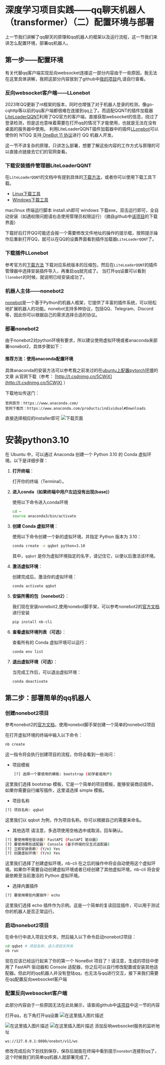 # 深度学习项目实践——qq聊天机器人（transformer）（二）配置环境与部署

上一节我们讲解了qq聊天的原理和qq机器人的框架以及运行流程，这一节我们来讲怎么配置环境，部署qq机器人。

## 第一步——配置环境

有关代替qq客户端实现反向websocket连接这一部分内容由于一些原因，我无法在这里具体讲解，我把这部分内容放到了github中[我的项目](https://github.com/Linductor-alkaid/qqbot_learn)内,请自行查看。


### 反向websocket客户端——LLonebot

2023年QQ更新了nt框架的版本，同时也增强了对于机器人登录的检测，像go-cqhttp等以前的qq客户端都很难在连接到qq上了。而适配QQNT的插件加载器[LiteLoaderQQNT](https://liteloaderqqnt.github.io/)利用了QQ官方的客户端，直接获取websocket的信息，绕过了登录检测，但是这也意味着需要在打开qq的情况下才能使用，也就是无法在没有桌面的服务器中使用。
利用LiteLoaderQQNT插件加载器中的插件[LLonebot](https://github.com/LLOneBot/LLOneBot)可以使你的 NTQQ 支持[ OneBot 11 协议](https://onebot.dev/)进行 QQ 机器人开发。

这一节不讲复杂的原理，只讲怎么部署，想要了解这些内容的工作方式与原理的可以直接点链接去它们的官网查看。

### 下载安装插件管理器LiteLoaderQQNT

在`LiteLoaderQQNT`的文档中有提到具体的[下载方法](https://liteloaderqqnt.github.io/guide/install.html)，或者你可以使用下载工具下载。
- [Linux下载工具](https://github.com/Mzdyl/LiteLoaderQQNT_Install/releases/download/1.16/install.sh)
- [Windows下载工具](https://github.com/Mzdyl/LiteLoaderQQNT_Install/releases/download/1.16/install_windows.exe)

mac/linux 终端运行脚本 install.sh即可
windows 下载exe，双击运行即可，全自动安装（如遇权限问题请右击使用管理员权限运行）（摘自github中[该项目](https://github.com/Mzdyl/LiteLoaderQQNT_Install/releases)的下载界面）

下载好后打开QQ可能还会报一个需要修改文件地址的操作的提示框，按照提示操作后重新打开QQ，就可以在QQ的设置界面看到插件加载器`LiteLoaderQQNT`了。

### 下载插件LLonebot
参考官方的[下载方法](https://llonebot.github.io/zh-CN/guide/getting-started)
下载对应系统版本的压缩包，然后在`LiteLoaderQQNT`的插件管理器中选择安装插件导入，再重启qq就完成了。
当打开qq设置可以看到`llonebot`的时候，就说明已经安装成功了。

### 机器人主体——nonebot2

[nonebot](https://nonebot.dev/)是一个基于Python的机器人框架，它提供了丰富的插件系统，可以轻松地扩展机器人的功能。nonebot支持多种协议，包括QQ、Telegram、Discord等，因此你可以根据自己的需求选择合适的协议。

### 部署nonebot2

由于nonebot2对python环境有要求，所以建议使用虚拟环境或者anaconda来部署nonebot2，具体步骤如下：

#### 推荐方法：使用anaconda配置环境

具体anaconda的安装方法可以参考我之前发过的在[ubuntu上配置pytorch环境](http://t.csdnimg.cn/B30Yi)的文章
从官网下载（参考： [http://t.csdnimg.cn/5CWjX](http://t.csdnimg.cn/5CWjX) ）

下载地址传送门：

    官网首页：https://www.anaconda.com/
    官网下载页：https://www.anaconda.com/products/individual#Downloads

直接选择相应的installer即可
![下载页面](https://i-blog.csdnimg.cn/direct/6fc86cb701a94e76ba409bd03b9dc83f.png)


# 安装python3.10
在 Ubuntu 中，可以通过 Anaconda 创建一个 Python 3.10 的 Conda 虚拟环境。以下是详细步骤：

1. **打开终端**：

   打开你的终端（Terminal）。
2. **进入conda（如果终端中用户左边没有出现(base)）**

   使用以下命令进入conda环境
   ```bash
   cd ~
   source anaconda3/bin/activate
   ```

3. **创建 Conda 虚拟环境**：

   使用以下命令创建一个新的虚拟环境，并指定 Python 版本为 3.10：

   ```bash
   conda create -n qqbot python=3.10
   ```

   其中，`qqbot` 是你为虚拟环境指定的名字，请记住它，以便以后激活该环境。

4. **激活虚拟环境**：

   创建完成后，激活你的虚拟环境：

   ```bash
   conda activate qqbot
   ```

5. **安装所需的包（nonebot2）**：

   我们现在安装nonebot2,使用nonebot脚手架，可以参考nonebot2的[官方文档](https://nonebot.dev/)进行安装

   ```bash
   pip install nb-cli
   ```

6. **查看虚拟环境列表（可选）**：

   查看所有的 Conda 虚拟环境可以运行：

   ```bash
   conda env list
   ```

7. **退出虚拟环境（可选）**：

   当完成工作后，可以退出虚拟环境：

   ```bash
   conda deactivate
   ```
## 第二步：部署简单的qq机器人

### 创建nonebot2项目

参考nonebot2的[官方文档](https://nonebot.dev/)，使用nonebot脚手架创建一个简单的nonebot2项目

在打开虚拟环境的终端中输入以下命令：

```bash
nb create
```

这一指令将会执行创建项目的流程，你将会看到一些询问：

- 项目模板
```bash
    [?] 选择一个要使用的模板: bootstrap (初学者或用户)
```
这里我们选择 bootstrap 模板，它是一个简单的项目模板，能够安装商店插件。如果你需要自行编写插件，这里请选择 simple 模板。

- 项目名称
```bash
[?] 项目名称: qqbat
```
这里我们以 qqbot 为例，作为项目名称。你可以根据自己的需要来命名。

- 其他选项 请注意，多选项使用空格选中或取消，回车确认。
```bash
[?] 要使用哪些驱动器? FastAPI (FastAPI 驱动器)
[?] 要使用哪些适配器? Console (基于终端的交互式适配器)
[?] 立即安装依赖? (Y/n) Yes
[?] 创建虚拟环境? (Y/n) Yes
```
这里我们选择了创建虚拟环境，nb-cli 在之后的操作中将会自动使用这个虚拟环境。如果你不需要自动创建虚拟环境或者已经创建了其他虚拟环境，nb-cli 将会安装依赖至当前激活的 Python 虚拟环境。

- 选择内置插件
```bash
[?] 要使用哪些内置插件? echo
```
这里我们选择 echo 插件作为示例。这是一个简单的复读回显插件，可以用于测试你的机器人是否正常运行。

### 启动nonebot2项目

在命令行中进入项目文件夹，然后输入以下命令启动nonebot2项目：

```bash
cd qqbot # 项目名称，进入项目文件夹
nb run
```

现在应该已经运行起来了你的第一个 NoneBot 项目了！请注意，生成的项目中使用了 FastAPI 驱动器和 Console 适配器，你之后可以自行修改配置或安装其他适配器。但此时的qq机器人并没有登陆qq，也无法与qq进行交互，接下来我们需要在qq配置反向websocket客户端

### 配置反向websocket客户端

此部分内容由于一些原因无法在此处展示，请查阅github中[该项目](https://github.com/Linductor-alkaid/qqbot_learn)中这一节的内容

打开qq，右下角打开qq设置
![在这里插入图片描述](https://i-blog.csdnimg.cn/direct/6f9624e320414778bdd0e2015041a1a7.png)

![在这里插入图片描述](https://i-blog.csdnimg.cn/direct/c0c9d75b97ee43cdb2f76809c9c2aa27.png)
![在这里插入图片描述](https://i-blog.csdnimg.cn/direct/f4fe9c9b1bb640d785df7a561956c5ab.png)
添加反响websocket服务的监听地址
```
ws://127.0.0.1:8080/onebot/v11/ws
```

修改完成后向下划找到保存，保存后就能在终端中看到提示`nonebot`连接到qq了，这个时候我们的简单qq机器人就部署完成了。